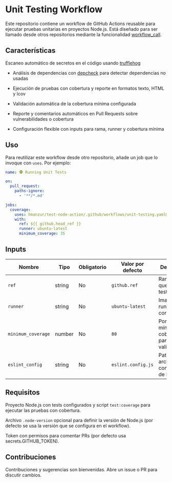 # Unit Testing Workflow

Este repositorio contiene un workflow de GitHub Actions reusable para ejecutar pruebas unitarias en proyectos Node.js. Está diseñado para ser llamado desde otros repositorios mediante la funcionalidad [workflow_call](https://docs.github.com/en/actions/using-workflows/reusing-workflows).

## Características

Escaneo automático de secretos en el código usando [trufflehog](https://github.com/trufflesecurity/trufflehog)

- Análisis de dependencias con [depcheck](https://github.com/depcheck/depcheck) para detectar dependencias no usadas

- Ejecución de pruebas con cobertura y reporte en formatos texto, HTML y lcov

- Validación automática de la cobertura mínima configurada

- Reporte y comentarios automáticos en Pull Requests sobre vulnerabilidades o cobertura

- Configuración flexible con inputs para rama, runner y cobertura mínima

## Uso

Para reutilizar este workflow desde otro repositorio, añade un job que lo invoque con `uses`. Por ejemplo:

```yaml
name: 🕵 Running Unit Tests

on:
  pull_request:
    paths-ignore:
      - '**/*.md'

jobs:
  coverage:
    uses: hmanzur/test-node-action/.github/workflows/unit-testing.yaml@main
    with:
      ref: ${{ github.head_ref }}
      runner: ubuntu-latest
      minimum_coverage: 35
```

## Inputs

| Nombre             | Tipo   | Obligatorio | Valor por defecto | Descripción                                              |
| ------------------ | ------ | ----------- | ----------------- | -------------------------------------------------------- |
| `ref`              | string | No          | `github.ref`      | Rama o tag que se va a testear.                          |
| `runner`           | string | No          | `ubuntu-latest`   | Imagen del runner donde correr el job.                   |
| `minimum_coverage` | number | No          | `80`              | Porcentaje mínimo de cobertura para pasar la validación. |
| `eslint_config`    | string | No          | `eslint.config.js` | Path al archivo de configuración de ESLint.             |


## Requisitos

Proyecto Node.js con tests configurados y script `test:coverage` para ejecutar las pruebas con cobertura.

Archivo `.node-version` opcional para definir la versión de Node.js (por defecto se usa la versión que se configura en el workflow).

Token con permisos para comentar PRs (por defecto usa secrets.GITHUB_TOKEN).

## Contribuciones

Contribuciones y sugerencias son bienvenidas. Abre un issue o PR para discutir cambios.